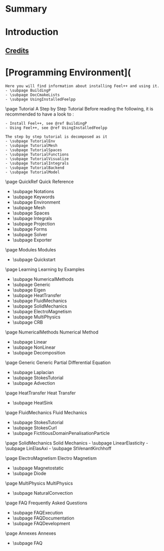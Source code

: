 Summary
=======

# Introduction

## [Credits](Credits.md)

# [Programming Environment](
    Here you will find information about installing Feel++ and using it.
    - \subpage BuildingP
    - \subpage DocCmakeLists
    - \subpage UsingInstalledFeelpp
    

\page Tutorial A Step by Step Tutorial
    Before reading the following, it is recommended to have a look to :

    - Install Feel++, see @ref BuildingP
    - Using Feel++, see @ref UsingInstalledFeelpp

    The step by step tutorial is decomposed as it
    - \subpage TutorialEnv
    - \subpage TutorialMesh
    - \subpage TutorialSpaces
    - \subpage TutorialFunctions
    - \subpage TutorialVisualize
    - \subpage TutorialIntegrals
    - \subpage TutorialBackend
    - \subpage TutorialModel

\page QuickRef Quick Reference
   - \subpage Notations
   - \subpage Keywords
   - \subpage Environment
   - \subpage Mesh
   - \subpage Spaces
   - \subpage Integrals
   - \subpage Projection
   - \subpage Forms
   - \subpage Solver
   - \subpage Exporter


\page Modules Modules
   - \subpage Quickstart
   
\page Learning Learning by Examples
   - \subpage NumericalMethods
   - \subpage Generic
   - \subpage Eigen
   - \subpage HeatTransfer
   - \subpage FluidMechanics
   - \subpage SolidMechanics
   - \subpage ElectroMagnetism
   - \subpage MultiPhysics
   - \subpage CRB

\page NumericalMethods Numerical Method
   - \subpage Linear
   - \subpage NonLinear
   - \subpage Decomposition

\page Generic Generic Partial Differential Equation
   - \subpage Laplacian
   - \subpage StokesTutorial
   - \subpage Advection

\page HeatTransfer Heat Transfer
   - \subpage HeatSink

\page FluidMechanics Fluid Mechanics
   - \subpage StokesTutorial
   - \subpage StokesCurl
   - \subpage FictitiousDomainPenalisationParticle

\page SolidMechanics Solid Mechanics
    - \subpage LinearElasticity
    - \subpage LinElasAxi
    - \subpage StVenantKirchhoff

\page ElectroMagnetism Electro Magnetism
   - \subpage Magnetostatic
   - \subpage Diode

\page MultiPhysics MultiPhysics
   - \subpage NaturalConvection

\page FAQ Frequently Asked Questions
   - \subpage FAQExecution
   - \subpage FAQDocumentation
   - \subpage FAQDevelopment

\page Annexes Annexes
   - \subpage FAQ



